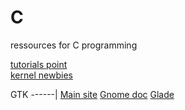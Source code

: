 # C
ressources for C programming

<a href="https://www.tutorialspoint.com/cprogramming/index.htm">tutorials point</a> <br>
[kernel newbies](https://kernelnewbies.org/)

GTK
------|
[Main site](https://www.gtk.org/)
[Gnome doc](https://developer.gnome.org/gtk3/stable/)
[Glade](https://glade.gnome.org/)
